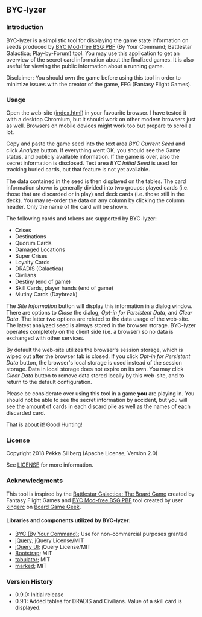 ## BYC-lyzer
### Introduction
BYC-lyzer is a simplistic tool for displaying the game state information on seeds produced by [BYC Mod-free BSG PBF][byc] (By Your Command; Battlestar Galactica; Play-by-Forum) tool. You may use this application to get an overview of the secret card information about the finalized games. It is also useful for viewing the public information about a running game.

Disclaimer: You should own the game before using this tool in order to minimize issues with the creator of the game, FFG (Fantasy Flight Games).

### Usage
Open the web-site ([index.html](index.html)) in your favourite browser. I have tested it with a desktop Chromium, but it should work on other modern browsers just as well. Browsers on mobile devices might work too but prepare to scroll a lot.

Copy and paste the game seed into the text area *BYC Current Seed* and click *Analyze* button. If everything went OK, you should see the Game status, and publicly available information. If the game is over, also the secret information is disclosed. Text area *BYC Initial Seed* is used for tracking buried cards, but that feature is not yet available.

The data contained in the seed is then displayed on the tables. The card information shown is generally divided into two groups: played cards (i.e. those that are discarded or in play) and deck cards (i.e. those still in the deck). You may re-order the data on any column by clicking the column header. Only the name of the card will be shown.

The following cards and tokens are supported by BYC-lyzer:
- Crises
- Destinations
- Quorum Cards
- Damaged Locations
- Super Crises
- Loyalty Cards
- DRADIS (Galactica)
- Civilians
- Destiny (end of game)
- Skill Cards, player hands (end of game)
- Mutiny Cards (Daybreak)

The *Site Information* button will display this information in a dialog window. There are options to *Close* the dialog, *Opt-in for Persistent Data*, and *Clear Data*. The latter two options are related to the data usage of the web-site. The latest analyzed seed is always stored in the browser storage. BYC-lyzer operates completely on the client side (i.e. a browser) so no data is exchanged with other services.

By default the web-site utilizes the browser's session storage, which is wiped out after the browser tab is closed. If you click *Opt-in for Persistent Data* button, the browser's local storage is used instead of the session storage. Data in local storage does not expire on its own. You may click *Clear Data* button to remove data stored locally by this web-site, and to return to the default configuration.

Please be considerate over using this tool in a game **you** are playing in. You should not be able to see the secret information by accident, but you will see the amount of cards in each discard pile as well as the names of each discarded card.

That is about it! Good Hunting!

### License
Copyright 2018 Pekka Sillberg (Apache License, Version 2.0)

See [LICENSE](LICENSE) for more information.

### Acknowledgments
This tool is inspired by the [Battlestar Galactica: The Board Game][ffg] created by Fantasy Flight Games and [BYC Mod-free BSG PBF][byc] tool created by user [kingerc][bgg user] on [Board Game Geek][bgg].

#### Libraries and components utilized by BYC-lyzer:
- [BYC (By Your Command)][byc]; Use for non-commercial purposes granted
- [jQuery][jquery]; jQuery License/MIT
- [jQuery UI][jquery-ui]; jQuery License/MIT
- [Bootstrap][bootstrap]; MIT
- [tabulator][tabulator]; MIT
- [marked][marked]; MIT

[bgg]: https://boardgamegeek.com
[byc]: https://boardgamegeek.com/thread/1848115/your-command-mod-free-bsg-pbf
[bgg user]: https://boardgamegeek.com/user/kingerc
[ffg]: https://www.fantasyflightgames.com/en/products/battlestar-galactica/
[jquery]: https://jquery.org/
[jquery-ui]: https://jqueryui.com/
[bootstrap]: https://getbootstrap.com/
[tabulator]: https://github.com/olifolkerd/tabulator
[marked]: https://github.com/markedjs/marked



### Version History
- 0.9.0: Initial release
- 0.9.1: Added tables for DRADIS and Civilians. Value of a skill card is displayed.
